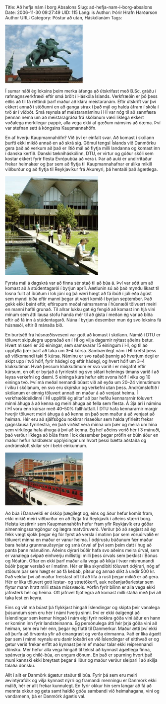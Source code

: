 Title: Að hefja nám í borg Absalons
Slug: ad-hefja-nam-i-borg-absalons
Date: 2006-11-30 09:27:49
UID: 115
Lang: is
Author: Þórir Hrafn Harðarson
Author URL: 
Category: Póstur að utan, Háskólanám
Tags: 

![Stytta af Absalon](253.jpg)

Í sumar náði ég loksins þeim merka áfanga að útskrifast með B.Sc. gráðu  í rafmagnsverkfræði eftir smá brölt í Háskóla Íslands. Verkfræðin er þó þess eðlis að til fá réttindi þarf maður að klára meistaranám. Eftir útskrift var því ekkert annað í stöðunni en að ganga strax í það mál og halda áfram í skóla í tvö ár í viðbót. Smá reynsla af meistaranáminu í HÍ var nóg til að sannfæra þennan nema um að meistaragráða frá skólanum væri liklega ekkert voðalega merkilegur pappír, alla vega ekki af gæðum námsins að dæma. Því var stefnan sett á kóngsins Kaupmannahöfn. 

En af hverju Kaupmannahöfn? Við því er einfalt svar. Að komast í skólann þurfti ekki mikið annað en að skrá sig. Gömul tengsl Íslands við Danmörku gera það að verkum að það er lítið mál að flytja milli landanna og komast inn í danska kerfið. Danski tækniháskólinn, DTU, er virtur og góður skóli sem kostar ekkert fyrir flesta Evrópubúa að vera í. Þar að auki er undirritaður frekar heimakær og þar sem að flytja til Kaupmannahafnar er álíka mikill viðburður og að flytja til Reykjavíkur frá Akureyri, þá hentaði það ágætlega.

![DTU](251.jpg)

Fyrsta mál á dagskrá var að finna sér stað til að búa á. Því var sótt um að komast að á stúdentagarði í byrjun apríl. Áætlunin sú að það myndu líkast til losna fullt af íbúðum í lok júní og þá væri hægt að fá íbúð í júlí eða ágúst sem myndi bíða eftir manni þegar út væri komið í byrjun september. Það gekk ekki beint eftir, eftirspurn meðal námsmanna í húsnæði tölvuert meiri en manni hafði grunað. Til allrar lukku gat ég fengið að komast inn hjá vini mínum sem átti lausa stofu handa mér til að gista í meðan ég var að bíða eftir að fá inn á stúdentagarð. Núna í byrjun desember mun ég svo loksins fá húsnæði, eftir 8 mánaða bið. 

En burtséð frá húsnæðisveseni var gott að komast í skólann. Námið í DTU er töluvert skipulegra uppraðað en í HÍ og vilja dagarnir nýtast aðeins betur. Hvert misseri er 30 einingar, sem samsvarar 15 einingum í HÍ, og til að uppfylla þær þarf að taka um 3–4 kúrsa. Sambærilegt nám í HÍ krefst þess að viðkomandi taki 5 kúrsa. Náminu er svo raðað þannig að hverjum degi er skipt upp í tvö hólf, fyrir hádegi og eftir hádegi, og hvert hólf um 3–4 klukkutímar. Hvað þessum klukkutímum er svo varið í er misjafnt eftir kúrsum, en oft er byrjað á fyrirlestri og svo síðari helmings tímans varið í að leysa verkefni og dæmi. 5 eininga kúrs hefur eitt svona hólf í viku og 10 eininga tvö. Því má meðal nemandi búast við að eyða um 20–24 vinnutímum í viku í skólanum, en svo eru  skýrslur og verkefni utan þess. Andrúmsloftið í skólanum er einnig töluvert annað en maður á að venjast heima. Í verkfræðideildinni í HÍ upplifði ég alltaf að þar hefðu kennararnir töluvert minni áhuga á að kenna og meiri áhuga að fella sem flesta. Á 3ja ári í náminu í HÍ voru enn  kúrsar með 40–50% fallhlutfall. Í DTU hafa kennararnir margir hverjir töluvert meiri áhuga á að kenna en það sem maður á að venjast að heiman. Hér eru að sjálfsögðu nokkrar risaeðlur sem halda yfirleitt frekar gagnslausa fyrirlestra, en það virðist vera minna um þær og meira um hina sem virkilega hafa áhuga á því að kenna. Ég hef aðeins verið hér í 3 mánuði, það verður líklega að bíða fram í lok desember þegar prófin er búin áður en maður hefur haldbærar upplýsingar um hvort þessi bætta aðstaða og andrúmsloft skilar sér í betri einkunnum. 

![Lestir](252.jpg)

Að búa í Danaveldi er ósköp þægilegt og, eins og áður hefur komið fram, ekki mikið meiri viðburður en að flytja frá Reykjavík í aðeins stærri borg. Helstu kostirnir sem Kaupmannahöfn hefur fram yfir Reykjavík eru góðar almenningssamgöngur og lægra matvöruverð. Verður þó að segjast að ég fékk vægt sjokk þegar ég fór fyrst að versla í matinn þar sem vöruúrvalið er töluvert minna en maður er vanur heima. Í ódýrustu búðunum fær maður bara helstu grunnnauðsynjar og smá úrval af því sem þeim datt í hug að panta þann mánuðinn. Aðeins dýrari búðir hafa svo aðeins meira úrval, sem er vanalega svipað einhverju millistigi milli þess úrvals sem þekkist í Bónus og Nóatún. Oftar en ekki þarf maður alla vega að kíkja í tvær mismunandi búðir þegar verslað er í matinn. Hér er líka skyndibiti töluvert ódýrari, nóg af stöðum þar sem hægt er að fá kebab, pítsur og annað slíkt á undir 500 kr. Það veldur því að maður freistast oft til að lifa á rusli þegar mikið er að gera. Hér er líka töluvert gott lestar- og strætókerfi, auk neðanjarðarlestar sem flytur mann hratt milli staða miðsvæðis. Þörfin fyrir bílinn er alla vega ekki jafnsterk hér og heima. Oft jafnvel fljótlegra að komast milli staða með því að taka lest en keyra. 

Eins og við má búast þá flykkjast hingað Íslendingar og skipta þeir vanalega þúsundum sem eru hér í námi hverju sinni. Því er ekki óalgengt að Íslendingur sem kemur hingað í nám eigi fyrir nokkra góða vini áður en hann er kominn inn fyrir landsteinanna. Ég persónulega átti hér þrjá góða vini að heiman, sem eru hér enn, þegar ég flutti til Danmerkur. Maður ætti því ekki að þurfa að örvænta yfir að einangrast og verða einmanna. Það er líka ágætt þar sem í minni reynslu eru danir lokaðri en við Íslendingar ef eitthvað er og getur verið frekar erfitt að kynnast þeim ef maður talar ekki reiprennandi dönsku. Mér hefur alla vega hingað til tekist að kynnast ágætlega finna, spánverja og chilé-búa, en engum dönum. En það er spurning hvort það muni kannski ekki breytast þegar á liður og maður verður sleipari í að skilja talaða dönsku. 

Allt í allt er Danmörk ágætur staður til búa. Fyrir þá sem eru meiri ævintýrafólk og vilja kynnast nýrri og framandi menningu er Danmörk ekki málið, hér er allt frekar kunnulegt. En fyrir okkur hin sem langar að fá að mennta okkur og geta samt haldið góðu sambandi við heimahagana, vini og vandamenn, þá er Danmörk ágætis val.

